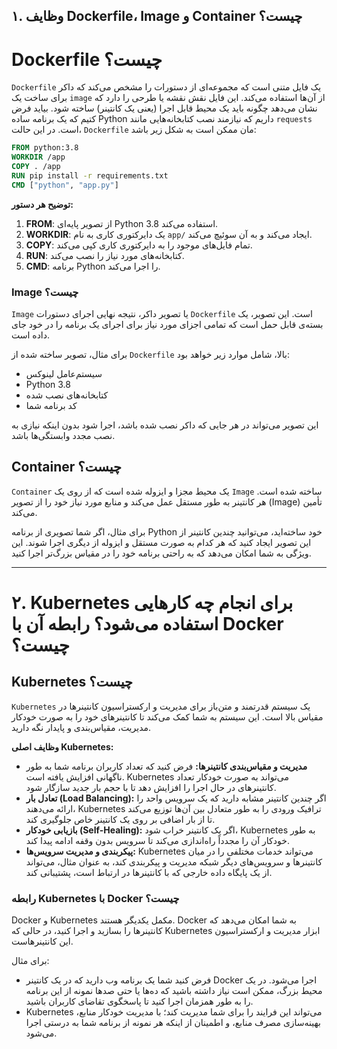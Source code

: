 
<p style="text-align: right;">


## ۱. وظایف Dockerfile، Image و Container چیست؟

# Dockerfile چیست؟ 
`Dockerfile` یک فایل متنی است که مجموعه‌ای از دستورات را مشخص می‌کند که داکر برای ساخت یک `image` از آن‌ها استفاده می‌کند. این فایل نقش نقشه یا طرحی را دارد که نشان می‌دهد چگونه باید یک محیط قابل اجرا (یعنی یک کانتینر) ساخته شود.
بیاید فرض کتیم که یک برنامه ساده Python داریم که نیازمند نصب کتابخانه‌هایی مانند `requests` است. در این حالت، `Dockerfile` مان ممکن است به شکل زیر باشد:

```dockerfile
FROM python:3.8
WORKDIR /app
COPY . /app
RUN pip install -r requirements.txt
CMD ["python", "app.py"]

```

**توضیح هر دستور:**
1. **FROM**: از تصویر پایه‌ای Python 3.8 استفاده می‌کند.
2. **WORKDIR**: یک دایرکتوری کاری به نام `app/` ایجاد می‌کند و به آن سوئیچ می‌کند.
3. **COPY**: تمام فایل‌های موجود را به دایرکتوری کاری کپی می‌کند.
4. **RUN**: کتابخانه‌های مورد نیاز را نصب می‌کند.
5. **CMD**: برنامه Python را اجرا می‌کند.

### Image چیست؟
`Image` یا تصویر داکر، نتیجه نهایی اجرای دستورات `Dockerfile` است. این تصویر، یک بسته‌ی قابل حمل است که تمامی اجزای مورد نیاز برای اجرای یک برنامه را در خود جای داده است.

برای مثال، تصویر ساخته شده از `Dockerfile` بالا، شامل موارد زیر خواهد بود:
- سیستم‌عامل لینوکس
- Python 3.8
- کتابخانه‌های نصب شده
- کد برنامه شما

این تصویر می‌تواند در هر جایی که داکر نصب شده باشد، اجرا شود بدون اینکه نیازی به نصب مجدد وابستگی‌ها باشد.

## Container چیست؟
`Container` یک محیط مجزا و ایزوله شده است که از روی یک `Image` ساخته شده است. هر کانتینر به طور مستقل عمل می‌کند و منابع مورد نیاز خود را از تصویر (Image) تأمین می‌کند.

برای مثال، اگر شما تصویری از برنامه Python خود ساخته‌اید، می‌توانید چندین کانتینر از این تصویر ایجاد کنید که هر کدام به صورت مستقل و ایزوله از دیگری اجرا شوند. این ویژگی به شما امکان می‌دهد که به راحتی برنامه خود را در مقیاس بزرگ‌تر اجرا کنید.

---

# ۲. Kubernetes برای انجام چه کارهایی استفاده می‌شود؟ رابطه آن با Docker چیست؟

## Kubernetes چیست؟
`Kubernetes` یک سیستم قدرتمند و متن‌باز برای مدیریت و ارکستراسیون کانتینرها در مقیاس بالا است. این سیستم به شما کمک می‌کند تا کانتینرهای خود را به صورت خودکار مدیریت، مقیاس‌بندی و پایدار نگه دارید.

**وظایف اصلی Kubernetes:**
- **مدیریت و مقیاس‌بندی کانتینرها:** فرض کنید که تعداد کاربران برنامه شما به طور ناگهانی افزایش یافته است. Kubernetes می‌تواند به صورت خودکار تعداد کانتینرهای در حال اجرا را افزایش دهد تا با حجم بار جدید سازگار شود.
- **تعادل بار (Load Balancing):** اگر چندین کانتینر مشابه دارید که یک سرویس واحد را ارائه می‌دهند، Kubernetes ترافیک ورودی را به طور متعادل بین آن‌ها توزیع می‌کند تا از بار اضافی بر روی یک کانتینر خاص جلوگیری کند.
- **بازیابی خودکار (Self-Healing):** اگر یک کانتینر خراب شود، Kubernetes به طور خودکار آن را مجدداً راه‌اندازی می‌کند تا سرویس بدون وقفه ادامه پیدا کند.
- **پیکربندی و مدیریت سرویس‌ها:** Kubernetes می‌تواند خدمات مختلفی را در میان کانتینرها و سرویس‌های دیگر شبکه مدیریت و پیکربندی کند، به عنوان مثال، می‌تواند از یک پایگاه داده خارجی که با کانتینرها در ارتباط است، پشتیبانی کند.

### رابطه Kubernetes با Docker چیست؟
Docker و Kubernetes مکمل یکدیگر هستند. Docker به شما امکان می‌دهد که کانتینرها را بسازید و اجرا کنید، در حالی که Kubernetes ابزار مدیریت و ارکستراسیون این کانتینرهاست.

برای مثال:
- فرض کنید شما یک برنامه وب دارید که در یک کانتینر Docker اجرا می‌شود. در یک محیط بزرگ، ممکن است نیاز داشته باشید که ده‌ها یا حتی صدها نمونه از این برنامه را به طور همزمان اجرا کنید تا پاسخگوی تقاضای کاربران باشید.
- Kubernetes می‌تواند این فرایند را برای شما مدیریت کند؛ با مدیریت خودکار منابع، بهینه‌سازی مصرف منابع، و اطمینان از اینکه هر نمونه از برنامه شما به درستی اجرا می‌شود.

</p>
